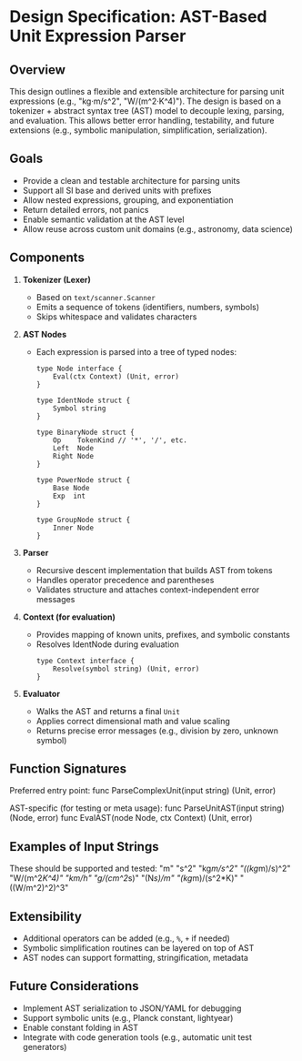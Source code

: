 Design Specification: AST-Based Unit Expression Parser
=======================================================

Overview
--------
This design outlines a flexible and extensible architecture for parsing unit
expressions (e.g., "kg·m/s^2", "W/(m^2·K^4)"). The design is based on a
tokenizer + abstract syntax tree (AST) model to decouple lexing, parsing, and
evaluation. This allows better error handling, testability, and future
extensions (e.g., symbolic manipulation, simplification, serialization).

Goals
-----
- Provide a clean and testable architecture for parsing units
- Support all SI base and derived units with prefixes
- Allow nested expressions, grouping, and exponentiation
- Return detailed errors, not panics
- Enable semantic validation at the AST level
- Allow reuse across custom unit domains (e.g., astronomy, data science)

Components
----------
1. **Tokenizer (Lexer)**
    - Based on `text/scanner.Scanner`
    - Emits a sequence of tokens (identifiers, numbers, symbols)
    - Skips whitespace and validates characters

2. **AST Nodes**
    - Each expression is parsed into a tree of typed nodes:
      ```
      type Node interface {
          Eval(ctx Context) (Unit, error)
      }

      type IdentNode struct {
          Symbol string
      }

      type BinaryNode struct {
          Op    TokenKind // '*', '/', etc.
          Left  Node
          Right Node
      }

      type PowerNode struct {
          Base Node
          Exp  int
      }

      type GroupNode struct {
          Inner Node
      }
      ```

3. **Parser**
    - Recursive descent implementation that builds AST from tokens
    - Handles operator precedence and parentheses
    - Validates structure and attaches context-independent error messages

4. **Context (for evaluation)**
    - Provides mapping of known units, prefixes, and symbolic constants
    - Resolves IdentNode during evaluation
      ```
      type Context interface {
          Resolve(symbol string) (Unit, error)
      }
      ```

5. **Evaluator**
    - Walks the AST and returns a final `Unit`
    - Applies correct dimensional math and value scaling
    - Returns precise error messages (e.g., division by zero, unknown symbol)

Function Signatures
-------------------
Preferred entry point:
    func ParseComplexUnit(input string) (Unit, error)

AST-specific (for testing or meta usage):
    func ParseUnitAST(input string) (Node, error)
    func EvalAST(node Node, ctx Context) (Unit, error)

Examples of Input Strings
-------------------------
These should be supported and tested:
    "m"
    "s^2"
    "kg*m/s^2"
    "((kg*m)/s)^2"
    "W/(m^2*K^4)"
    "km/h"
    "g/(cm^2*s)"
    "(N*s)/m"
    "(kg*m)/(s^2*K)"
    "((W/m^2)^2)^3"

Extensibility
-------------
- Additional operators can be added (e.g., `%`, `+` if needed)
- Symbolic simplification routines can be layered on top of AST
- AST nodes can support formatting, stringification, metadata

Future Considerations
---------------------
- Implement AST serialization to JSON/YAML for debugging
- Support symbolic units (e.g., Planck constant, lightyear)
- Enable constant folding in AST
- Integrate with code generation tools (e.g., automatic unit test generators)